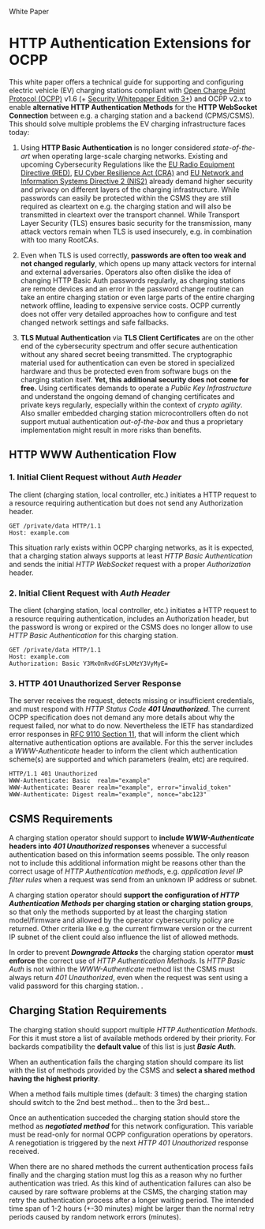White Paper

# HTTP Authentication Extensions for OCPP

This white paper offers a technical guide for supporting and configuring electric vehicle (EV) charging stations compliant with [Open Charge Point Protocol (OCPP)](https://openchargealliance.org/protocols/open-charge-point-protocol/) v1.6 (+ [Security Whitepaper Edition 3+](https://openchargealliance.org/whitepapers/)) and OCPP v2.x to enable **alternative HTTP Authentication Methods** for the **HTTP WebSocket Connection** between e.g. a charging station and a backend (CPMS/CSMS). This should solve multiple problems the EV charging infrastructure faces today:

1. Using **HTTP Basic Authentication** is no longer considered *state-of-the-art* when operating large-scale charging networks. Existing and upcoming Cybersecurity Regulations like the [EU Radio Equipment Directive (RED)](https://single-market-economy.ec.europa.eu/sectors/electrical-and-electronic-engineering-industries-eei/radio-equipment-directive-red_en), [EU Cyber Resilience Act (CRA)](https://digital-strategy.ec.europa.eu/en/policies/cyber-resilience-act) and [EU Network and Information Systems Directive 2 (NIS2)](https://digital-strategy.ec.europa.eu/en/policies/nis2-directive) already demand higher security and privacy on different layers of the charging infrastructure. While passwords can easily be protected within the CSMS they are still required as cleartext on e.g. the charging station and will also be transmitted in cleartext over the transport channel. While Transport Layer Security (TLS) ensures basic security for the transmission, many attack vectors remain when TLS is used insecurely, e.g. in combination with too many RootCAs.

2. Even when TLS is used correctly, **passwords are often too weak and not changed regularly**, which opens up many attack vectors for internal and external adversaries. Operators also often dislike the idea of changing HTTP Basic Auth passwords regularly, as charging stations are remote devices and an error in the password change routine can take an entire charging station or even large parts of the entire charging network offline, leading to expensive service costs. OCPP currently does not offer very detailed approaches how to configure and test changed network settings and safe fallbacks.

3. **TLS Mutual Authentication** via **TLS Client Certificates** are on the other end of the cybersecurity spectrum and offer secure authentication without any shared secret beeing transmitted. The cryptographic material used for authentication can even be stored in specialized hardware and thus be protected even from software bugs on the charging station itself. **Yet, this additional security does not come for free.** Using certificates demands to operate a *Public Key Infrastructure* and understand the ongoing demand of changing certificates and private keys regularly, especially within the context of *crypto agility*. Also smaller embedded charging station microcontrollers often do not support mutual authentication *out-of-the-box* and thus a proprietary implementation might result in more risks than benefits.

## HTTP WWW Authentication Flow

### 1. Initial Client Request without *Auth Header*

The client (charging station, local controller, etc.) initiates a HTTP request to a resource requiring authentication but does not send any Authorization header.

```
GET /private/data HTTP/1.1
Host: example.com
```

This situation rarly exists within OCPP charging networks, as it is expected, that a charging station always supports at least *HTTP Basic Authentication* and sends the initial *HTTP WebSocket* request with a proper *Authorization*  header.

### 2. Initial Client Request with *Auth Header*

The client (charging station, local controller, etc.) initiates a HTTP request to a resource requiring authentication, includes an Authorization header, but the password is wrong or expired or the CSMS does no longer allow to use *HTTP Basic Authentication* for this charging station.

```
GET /private/data HTTP/1.1
Host: example.com
Authorization: Basic Y3MxOnRvdGFsLXMzY3VyMyE=
```


### 3. HTTP 401 Unauthorized Server Response

The server receives the request, detects missing or insufficient credentials, and must respond with *HTTP Status Code* ***401 Unauthorized***.
The current OCPP specification does not demand any more details about why the request failed, nor what to do now. Nevertheless the IETF has standardized error responses in [RFC 9110 Section 11](https://datatracker.ietf.org/doc/html/rfc9110#section-11), that will inform the client which alternative authentication options are available. For this the server includes a *WWW-Authenticate* header to inform the client which authentication scheme(s) are supported and which parameters (realm, etc) are required.

```
HTTP/1.1 401 Unauthorized
WWW-Authenticate: Basic  realm="example"
WWW-Authenticate: Bearer realm="example", error="invalid_token"
WWW-Authenticate: Digest realm="example", nonce="abc123"
```

## CSMS Requirements

A charging station operator should support to **include *WWW-Authenticate* headers into *401 Unauthorized* responses** whenever a successful authentication based on this information seems possible. The only reason not to include this additional information might be reasons other than the correct usage of *HTTP Authentication methods*, e.g. *application level IP filter rules* when a request was send from an unknown IP address or subnet.

A charging station operator should **support the configuration of *HTTP Authentication Methods* per charging station or charging station groups**, so that only the methods supported by at least the charging station model/firmware and allowed by the operator cybersecurity policy are returned. Other criteria like e.g. the current firmware version or the current IP subnet of the client could also influence the list of allowed methods.

In order to prevent ***Downgrade Attacks*** the charging station operator **must enforce** the correct use of *HTTP Authentication Methods*. Is *HTTP Basic Auth* is not within the *WWW-Authenticate* method list the CSMS must always return *401 Unauthorized*, even when the request was sent using a valid password for this charging station. .


## Charging Station Requirements

The charging station should support multiple *HTTP Authentication Methods*. For this it must store a list of available methods ordered by their priority. For backards compatibility the **default value** of this list is just ***Basic Auth***.

When an authentication fails the charging station should compare its list with the list of methods provided by the CSMS and **select a shared method having the highest priority**.

When a method fails multiple times (default: 3 times) the charging station should switch to the 2nd best method... then to the 3rd best...

Once an authentication succeded the charging station should store the method as ***negotiated method*** for this network configuration. This variable must be read-only for normal OCPP configuration operations by operators. A renegotiation is triggered by the next *HTTP 401 Unauthorized* response received.

When there are no shared methods the current authentication process fails finally and the charging station must log this as a reason why no further authentication was tried. As this kind of authentication failures can also be caused by rare software problems at the CSMS, the charging station may retry the authentication process after a longer waiting period. The intended time span of 1-2 hours (+-30 minutes) might be larger than the normal retry periods caused by random network errors (minutes).

